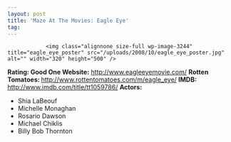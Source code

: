 ```yaml
---
layout: post
title: 'Maze At The Movies: Eagle Eye'
tag: 
---
```



                <img class="alignnone size-full wp-image-3244" title="eagle_eye_poster" src="/uploads/2008/10/eagle_eye_poster.jpg" alt="" width="320" height="500" />
<p><strong>Rating: Good One
Website:</strong> <a href="http://www.eagleeyemovie.com/"><a href="http://www.eagleeyemovie.com/">http://www.eagleeyemovie.com/</a></a>
<strong>Rotten Tomatoes: </strong><a href="http://www.rottentomatoes.com/m/eagle_eye/"><a href="http://www.rottentomatoes.com/m/eagle_eye/">http://www.rottentomatoes.com/m/eagle_eye/</a></a>
<strong>IMDB:</strong> <a href="http://www.imdb.com/title/tt1059786/"><a href="http://www.imdb.com/title/tt1059786/">http://www.imdb.com/title/tt1059786/</a></a>
<strong>Actors:
</strong></p>
<ul>
    <li>Shia LaBeouf</li>
    <li>Michelle Monaghan</li>
    <li>Rosario Dawson</li>
    <li>Michael Chiklis</li>
    <li>Billy Bob Thornton</li>
</ul>
            
